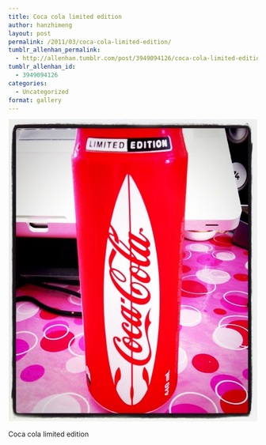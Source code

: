 ```yaml
---
title: Coca cola limited edition
author: hanzhimeng
layout: post
permalink: /2011/03/coca-cola-limited-edition/
tumblr_allenhan_permalink:
  - http://allenhan.tumblr.com/post/3949094126/coca-cola-limited-edition-taken-with-instagram
tumblr_allenhan_id:
  - 3949094126
categories:
  - Uncategorized
format: gallery
---
```

[<img class="alignnone size-full wp-image-514" alt="tumblr_lia2gpYQhs1qzkacto1_" src="/images/uploads/2013/03/tumblr_lia2gpYQhs1qzkacto1_.jpg" width="612" height="612" />][1]

Coca cola limited edition

 [1]: /images/uploads/2013/03/tumblr_lia2gpYQhs1qzkacto1_.jpg
